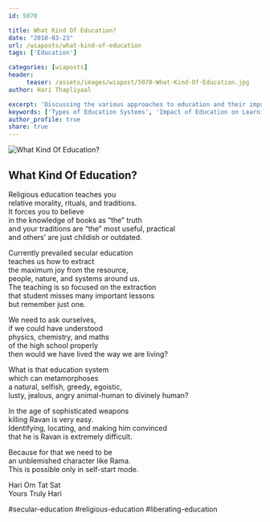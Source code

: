 ```yaml
--- 
id: 5070

title: What Kind Of Education?
date: "2018-03-23"
url: /wiaposts/what-kind-of-education
tags: ['Education']    

categories: [wiaposts] 
header:
     teaser: /assets/images/wiapost/5070-What-Kind-Of-Education.jpg
author: Hari Thapliyaal 

excerpt: 'Discussing the various approaches to education and their impact on learning.' 
keywords: ['Types of Education Systems', 'Impact of Education on Learning', 'Educational Approaches', 'Learning Outcomes']
author_profile: true 
share: true 
---
```


![What Kind Of Education?](/assets/images/wiapost/5070-What-Kind-Of-Education.jpg)     
   
## What Kind Of Education?   
    
Religious education teaches you     
relative morality, rituals, and traditions.     
It forces you to believe     
in the knowledge of books as “the” truth     
and your traditions are “the” most useful, practical     
and others’ are just childish or outdated.    
    
Currently prevailed secular education     
teaches us how to extract     
the maximum joy from the resource,     
people, nature, and systems around us.     
The teaching is so focused on the extraction     
that student misses many important lessons     
but remember just one.    
    
We need to ask ourselves,     
if we could have understood     
physics, chemistry, and maths     
of the high school properly     
then would we have lived the way we are living?    
    
What is that education system     
which can metamorphoses     
a natural, selfish, greedy, egoistic,     
lusty, jealous, angry animal-human to divinely human?    
    
In the age of sophisticated weapons     
killing Ravan is very easy.     
Identifying, locating, and making him convinced     
that he is Ravan is extremely difficult.    
    
Because for that we need to be     
an unblemished character like Rama.     
This is possible only in self-start mode.    
    
Hari Om Tat Sat     
Yours Truly Hari    
    
\#secular-education #religious-education #liberating-education    
